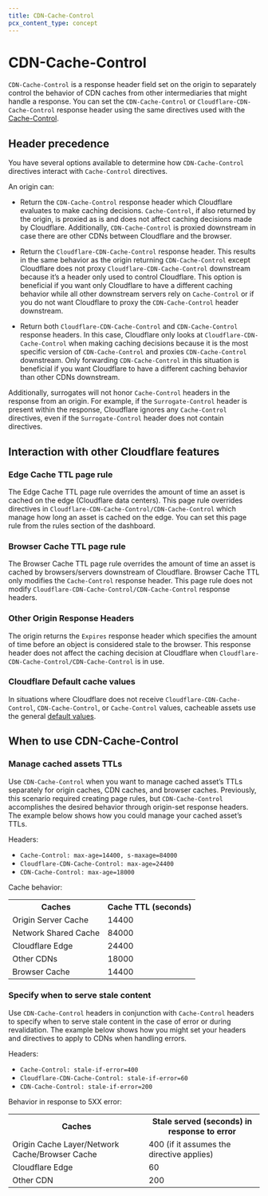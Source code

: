 ```yaml
---
title: CDN-Cache-Control
pcx_content_type: concept
---
```


# CDN-Cache-Control

`CDN-Cache-Control` is a response header field set on the origin to separately control the behavior of CDN caches from other intermediaries that might handle a response. You can set the `CDN-Cache-Control` or `Cloudflare-CDN-Cache-Control` response header using the same directives used with the [Cache-Control](/cache/about/cache-control/).

## Header precedence

You have several options available to determine how `CDN-Cache-Control` directives interact with `Cache-Control` directives.

An origin can:

- Return the `CDN-Cache-Control` response header which Cloudflare evaluates to make caching decisions. `Cache-Control`, if also returned by the origin, is proxied as is and does not affect caching decisions made by Cloudflare. Additionally, `CDN-Cache-Control` is proxied downstream in case there are other CDNs between Cloudflare and the browser.

- Return the `Cloudflare-CDN-Cache-Control` response header. This results in the same behavior as the origin returning `CDN-Cache-Control` except Cloudflare does not proxy `Cloudflare-CDN-Cache-Control` downstream because it’s a header only used to control Cloudflare. This option is beneficial if you want only Cloudflare to have a different caching behavior while all other downstream servers rely on `Cache-Control` or if you do not want Cloudflare to proxy the `CDN-Cache-Control` header downstream.

- Return both `Cloudflare-CDN-Cache-Control` and `CDN-Cache-Control` response headers. In this case, Cloudflare only looks at `Cloudflare-CDN-Cache-Control` when making caching decisions because it is the most specific version of `CDN-Cache-Control` and proxies `CDN-Cache-Control` downstream. Only forwarding `CDN-Cache-Control` in this situation is beneficial if you want Cloudflare to have a different caching behavior than other CDNs downstream.

Additionally, surrogates will not honor `Cache-Control` headers in the response from an origin. For example, if the `Surrogate-Control` header is present within the response, Cloudflare ignores any `Cache-Control` directives, even if the `Surrogate-Control` header does not contain directives.

## Interaction with other Cloudflare features

### Edge Cache TTL page rule

The Edge Cache TTL page rule overrides the amount of time an asset is cached on the edge (Cloudflare data centers). This page rule overrides directives in `Cloudflare-CDN-Cache-Control/CDN-Cache-Control` which manage how long an asset is cached on the edge. You can set this page rule from the rules section of the dashboard.

### Browser Cache TTL page rule

The Browser Cache TTL page rule overrides the amount of time an asset is cached by browsers/servers downstream of Cloudflare. Browser Cache TTL only modifies the `Cache-Control` response header. This page rule does not modify `Cloudflare-CDN-Cache-Control/CDN-Cache-Control` response headers.

### Other Origin Response Headers

The origin returns the `Expires` response header which specifies the amount of time before an object is considered stale to the browser. This response header does not affect the caching decision at Cloudflare when `Cloudflare-CDN-Cache-Control/CDN-Cache-Control` is in use.

### Cloudflare Default cache values

In situations where Cloudflare does not receive `Cloudflare-CDN-Cache-Control`, `CDN-Cache-Control`, or `Cache-Control` values, cacheable assets use the general [default values](/cache/about/default-cache-behavior/).

## When to use CDN-Cache-Control

### Manage cached assets TTLs

Use `CDN-Cache-Control` when you want to manage cached asset’s TTLs separately for origin caches, CDN caches, and browser caches. Previously, this scenario required creating page rules, but `CDN-Cache-Control` accomplishes the desired behavior through origin-set response headers. The example below shows how you could manage your cached asset’s TTLs.

Headers:

- `Cache-Control: max-age=14400, s-maxage=84000`
- `Cloudflare-CDN-Cache-Control: max-age=24400`
- `CDN-Cache-Control: max-age=18000`

Cache behavior:

<table>
	<tbody>
		<th colspan="5" rowspan="1">
			Caches
		</th>
		<th colspan="5" rowspan="1">
			Cache TTL (seconds)
		</th>
		<tr>
			<td colspan="5" rowspan="1">
				Origin Server Cache
			</td>
			<td colspan="5" rowspan="1">
				14400
			</td>
		</tr>
		<tr>
			<td colspan="5" rowspan="1">
				Network Shared Cache
			</td>
			<td colspan="5" rowspan="1">
				84000
			</td>
		</tr>
		<tr>
			<td colspan="5" rowspan="1">
				Cloudflare Edge
			</td>
			<td colspan="5" rowspan="1">
				24400
			</td>
		</tr>
		<tr>
			<td colspan="5" rowspan="1">
				Other CDNs
			</td>
			<td colspan="5" rowspan="1">
				18000
			</td>
		</tr>
		<tr>
			<td colspan="5" rowspan="1">
				Browser Cache
			</td>
			<td colspan="5" rowspan="1">
				14400
			</td>
		</tr>
	</tbody>
</table>

### Specify when to serve stale content

Use `CDN-Cache-Control` headers in conjunction with `Cache-Control` headers to specify when to serve stale content in the case of error or during revalidation. The example below shows how you might set your headers and directives to apply to CDNs when handling errors.

Headers:

- `Cache-Control: stale-if-error=400`
- `Cloudflare-CDN-Cache-Control: stale-if-error=60`
- `CDN-Cache-Control: stale-if-error=200`

Behavior in response to 5XX error:

<table>
	<tbody>
		<th colspan="5" rowspan="1">
			Caches
		</th>
		<th colspan="5" rowspan="1">
			Stale served (seconds) in response to error
		</th>
		<tr>
			<td colspan="5" rowspan="1">
				Origin Cache Layer/Network Cache/Browser Cache
			</td>
			<td colspan="5" rowspan="1">
				400 (if it assumes the directive applies)
			</td>
		</tr>
		<tr>
			<td colspan="5" rowspan="1">
				Cloudflare Edge
			</td>
			<td colspan="5" rowspan="1">
				60
			</td>
		</tr>
		<tr>
			<td colspan="5" rowspan="1">
				Other CDN
			</td>
			<td colspan="5" rowspan="1">
				200
			</td>
		</tr>
	</tbody>
</table>
